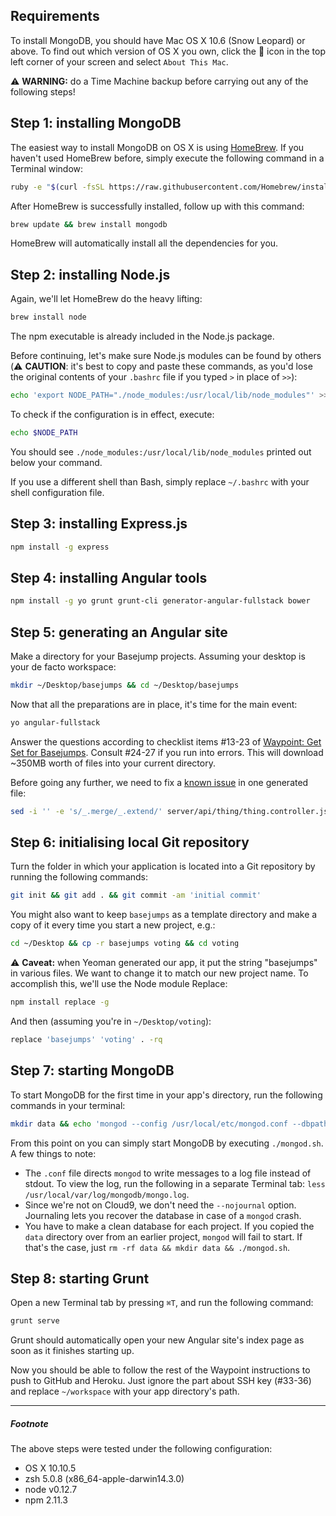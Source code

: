 ## Requirements
To install MongoDB, you should have Mac OS X 10.6 (Snow Leopard) or above. To find out which version of OS X you own, click the  icon in the top left corner of your screen and select `About This Mac`.

:warning: **WARNING:** do a Time Machine backup before carrying out any of the following steps!

## Step 1: installing MongoDB
The easiest way to install MongoDB on OS X is using [HomeBrew](http://brew.sh/). If you haven't used HomeBrew before, simply execute the following command in a Terminal window:
```sh
ruby -e "$(curl -fsSL https://raw.githubusercontent.com/Homebrew/install/master/install)"
```
After HomeBrew is successfully installed, follow up with this command:
```sh
brew update && brew install mongodb
```
HomeBrew will automatically install all the dependencies for you.

## Step 2: installing Node.js
Again, we'll let HomeBrew do the heavy lifting:
```sh
brew install node
```
The npm executable is already included in the Node.js package.

Before continuing, let's make sure Node.js modules can be found by others (:warning: **CAUTION**: it's best to copy and paste these commands, as you'd lose the original contents of your `.bashrc` file if you typed `>` in place of `>>`):
```sh
echo 'export NODE_PATH="./node_modules:/usr/local/lib/node_modules"' >> ~/.bashrc && source ~/.bashrc
```
To check if the configuration is in effect, execute:
```sh
echo $NODE_PATH
```
You should see `./node_modules:/usr/local/lib/node_modules` printed out below your command.

If you use a different shell than Bash, simply replace `~/.bashrc` with your shell configuration file.

## Step 3: installing Express.js
```sh
npm install -g express
```

## Step 4: installing Angular tools
```sh
npm install -g yo grunt grunt-cli generator-angular-fullstack bower
```

## Step 5: generating an Angular site
Make a directory for your Basejump projects. Assuming your desktop is your de facto workspace:
```sh
mkdir ~/Desktop/basejumps && cd ~/Desktop/basejumps
```
Now that all the preparations are in place, it's time for the main event:
```sh
yo angular-fullstack
```
Answer the questions according to checklist items #13-23 of [Waypoint: Get Set for Basejumps](http://www.freecodecamp.com/challenges/waypoint-get-set-for-basejumps). Consult #24-27 if you run into errors. This will download ~350MB worth of files into your current directory.

Before going any further, we need to fix a [known issue](https://github.com/clnhll/guidetobasejumps#fixing-exportsupdate) in one generated file:
```sh
sed -i '' -e 's/_.merge/_.extend/' server/api/thing/thing.controller.js
```

## Step 6: initialising local Git repository
Turn the folder in which your application is located into a Git repository by running the following commands: 
```sh
git init && git add . && git commit -am 'initial commit'
```

You might also want to keep `basejumps` as a template directory and make a copy of it every time you start a new project, e.g.:
```sh
cd ~/Desktop && cp -r basejumps voting && cd voting
```
:warning: **Caveat:** when Yeoman generated our app, it put the string "basejumps" in various files. We want to change it to match our new project name. To accomplish this, we'll use the Node module Replace:
```sh
npm install replace -g
```
And then (assuming you're in `~/Desktop/voting`):
```sh
replace 'basejumps' 'voting' . -rq
```

## Step 7: starting MongoDB
To start MongoDB for the first time in your app's directory, run the following commands in your terminal: 
```sh
mkdir data && echo 'mongod --config /usr/local/etc/mongod.conf --dbpath=data --rest "$@" --httpinterface' > mongod.sh && chmod a+x mongod.sh && ./mongod.sh
```
From this point on you can simply start MongoDB by executing `./mongod.sh`. A few things to note:
* The `.conf` file directs `mongod` to write messages to a log file instead of stdout. To view the log, run the following in a separate Terminal tab: `less /usr/local/var/log/mongodb/mongo.log`.
* Since we're not on Cloud9, we don't need the `--nojournal` option. Journaling lets you recover the database in case of a `mongod` crash.
* You have to make a clean database for each project. If you copied the `data` directory over from an earlier project, `mongod` will fail to start. If that's the case, just `rm -rf data && mkdir data && ./mongod.sh`.

## Step 8: starting Grunt
Open a new Terminal tab by pressing `⌘T`, and run the following command:
```sh
grunt serve
```
Grunt should automatically open your new Angular site's index page as soon as it finishes starting up.

Now you should be able to follow the rest of the Waypoint instructions to push to GitHub and Heroku. Just ignore the part about SSH key (#33-36) and replace `~/workspace` with your app directory's path.

***

##### Footnote
The above steps were tested under the following configuration:
* OS X 10.10.5
* zsh 5.0.8 (x86_64-apple-darwin14.3.0)
* node v0.12.7
* npm 2.11.3